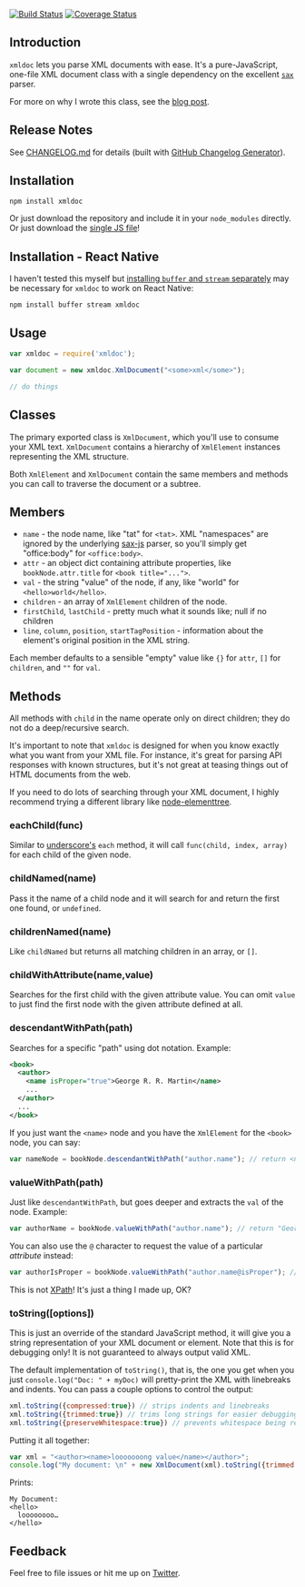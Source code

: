 
[![Build Status](https://travis-ci.org/nfarina/xmldoc.svg)](https://travis-ci.org/nfarina/xmldoc)
[![Coverage Status](https://coveralls.io/repos/github/nfarina/xmldoc/badge.svg?branch=master)](https://coveralls.io/github/nfarina/xmldoc?branch=master)

## Introduction

`xmldoc` lets you parse XML documents with ease. It's a pure-JavaScript, one-file XML document class with a single dependency on the excellent [`sax`][sax] parser.

For more on why I wrote this class, see the [blog post][blog].

  [blog]: http://nfarina.com/post/34302964969/a-lightweight-xml-document-class-for-nodejs-javascript

## Release Notes

See [CHANGELOG.md](./CHANGELOG.md) for details (built with [GitHub Changelog Generator](https://skywinder.github.io/github-changelog-generator/)).

## Installation

    npm install xmldoc

Or just download the repository and include it in your `node_modules` directly. Or just download the [single JS file][blob]!

  [blob]: https://github.com/nfarina/xmldoc/blob/master/lib/xmldoc.js

## Installation - React Native

I haven't tested this myself but [installing `buffer` and `stream` separately](https://github.com/nfarina/xmldoc/issues/38) may be necessary for `xmldoc` to work on React Native:

    npm install buffer stream xmldoc

## Usage

```js
var xmldoc = require('xmldoc');

var document = new xmldoc.XmlDocument("<some>xml</some>");

// do things
```

## Classes

The primary exported class is `XmlDocument`, which you'll use to consume your XML text. `XmlDocument` contains a hierarchy of `XmlElement` instances representing the XML structure.

Both `XmlElement` and `XmlDocument` contain the same members and methods you can call to traverse the document or a subtree.

## Members

* `name` - the node name, like "tat" for `<tat>`. XML "namespaces" are ignored by the underlying [sax-js](https://github.com/isaacs/sax-js) parser, so you'll simply get "office:body" for `<office:body>`.
* `attr` - an object dict containing attribute properties, like `bookNode.attr.title` for `<book title="...">`.
* `val` - the string "value" of the node, if any, like "world" for `<hello>world</hello>`.
* `children` - an array of `XmlElement` children of the node.
* `firstChild`, `lastChild` - pretty much what it sounds like; null if no children
* `line`, `column`, `position`, `startTagPosition` - information about the element's original position in the XML string.

Each member defaults to a sensible "empty" value like `{}` for `attr`, `[]` for `children`, and `""` for `val`.

## Methods

All methods with `child` in the name operate only on direct children; they do not do a deep/recursive search.

It's important to note that `xmldoc` is designed for when you know exactly what you want from your XML file. For instance, it's great for parsing API responses with known structures, but it's not great at teasing things out of HTML documents from the web.

If you need to do lots of searching through your XML document, I highly recommend trying a different library like [node-elementtree](https://github.com/racker/node-elementtree).

### eachChild(func)

Similar to [underscore's][underscore] `each` method, it will call `func(child, index, array)` for each child of the given node.

### childNamed(name)

Pass it the name of a child node and it will search for and return the first one found, or `undefined`.

### childrenNamed(name)

Like `childNamed` but returns all matching children in an array, or `[]`.

### childWithAttribute(name,value)

Searches for the first child with the given attribute value. You can omit `value` to just find the first node with the given attribute defined at all.

### descendantWithPath(path)

Searches for a specific "path" using dot notation. Example:

```xml
<book>
  <author>
    <name isProper="true">George R. R. Martin</name>
    ...
  </author>
  ...
</book>
```

If you just want the `<name>` node and you have the `XmlElement` for the `<book>` node, you can say:

```js
var nameNode = bookNode.descendantWithPath("author.name"); // return <name> node
```

### valueWithPath(path)

Just like `descendantWithPath`, but goes deeper and extracts the `val` of the node. Example:

```js
var authorName = bookNode.valueWithPath("author.name"); // return "George R. R. Martin"
```

You can also use the `@` character to request the value of a particular _attribute_ instead:

```js
var authorIsProper = bookNode.valueWithPath("author.name@isProper"); // return "true"
```

This is not [XPath][]! It's just a thing I made up, OK?

### toString([options])

This is just an override of the standard JavaScript method, it will give you a string representation of your XML document or element. Note that this is for debugging only! It is not guaranteed to always output valid XML.

The default implementation of `toString()`, that is, the one you get when you just `console.log("Doc: " + myDoc)` will pretty-print the XML with linebreaks and indents. You can pass a couple options to control the output:

```js
xml.toString({compressed:true}) // strips indents and linebreaks
xml.toString({trimmed:true}) // trims long strings for easier debugging
xml.toString({preserveWhitespace:true}) // prevents whitespace being removed from around element values
```

Putting it all together:

```js
var xml = "<author><name>looooooong value</name></author>";
console.log("My document: \n" + new XmlDocument(xml).toString({trimmed:true}))
```

Prints:

    My Document:
    <hello>
      loooooooo…
    </hello>

## Feedback

Feel free to file issues or hit me up on [Twitter][twitter].

  [underscore]: http://underscorejs.org
  [XPath]: http://en.wikipedia.org/wiki/XPath
  [twitter]: http://twitter.com/nfarina
  [sax]: https://github.com/isaacs/sax-js
